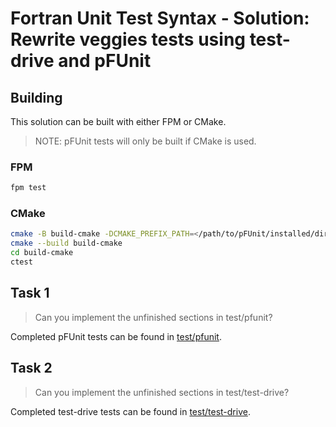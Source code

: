 # Fortran Unit Test Syntax - Solution: Rewrite veggies tests using test-drive and pFUnit

## Building

This solution can be built with either FPM or CMake.

> NOTE: pFUnit tests will only be built if CMake is used.

### FPM

```sh
fpm test
```

### CMake

```sh
cmake -B build-cmake -DCMAKE_PREFIX_PATH=</path/to/pFUnit/installed/dir>
cmake --build build-cmake
cd build-cmake
ctest
```

## Task 1

> Can you implement the unfinished sections in test/pfunit?

Completed pFUnit tests can be found in [test/pfunit](./test/pfunit/).

## Task 2

> Can you implement the unfinished sections in test/test-drive?

Completed test-drive tests can be found in [test/test-drive](./test/test-drive/).
